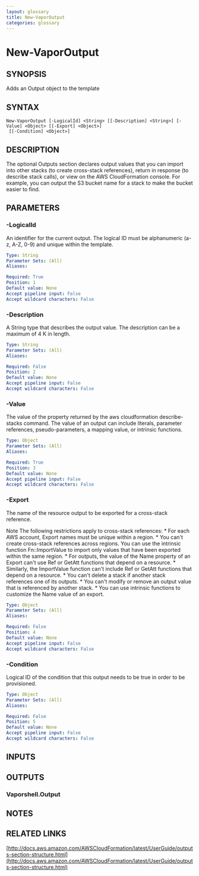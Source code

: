 ```yaml
---
layout: glossary
title: New-VaporOutput
categories: glossary
---
```


# New-VaporOutput

## SYNOPSIS
Adds an Output object to the template

## SYNTAX

```
New-VaporOutput [-LogicalId] <String> [[-Description] <String>] [-Value] <Object> [[-Export] <Object>]
 [[-Condition] <Object>]
```

## DESCRIPTION
The optional Outputs section declares output values that you can import into other stacks (to create cross-stack references), return in response (to describe stack calls), or view on the AWS CloudFormation console.
For example, you can output the S3 bucket name for a stack to make the bucket easier to find.

## PARAMETERS

### -LogicalId
An identifier for the current output.
The logical ID must be alphanumeric (a-z, A-Z, 0-9) and unique within the template.

```yaml
Type: String
Parameter Sets: (All)
Aliases: 

Required: True
Position: 1
Default value: None
Accept pipeline input: False
Accept wildcard characters: False
```

### -Description
A String type that describes the output value.
The description can be a maximum of 4 K in length.

```yaml
Type: String
Parameter Sets: (All)
Aliases: 

Required: False
Position: 2
Default value: None
Accept pipeline input: False
Accept wildcard characters: False
```

### -Value
The value of the property returned by the aws cloudformation describe-stacks command.
The value of an output can include literals, parameter references, pseudo-parameters, a mapping value, or intrinsic functions.

```yaml
Type: Object
Parameter Sets: (All)
Aliases: 

Required: True
Position: 3
Default value: None
Accept pipeline input: False
Accept wildcard characters: False
```

### -Export
The name of the resource output to be exported for a cross-stack reference.

Note
    The following restrictions apply to cross-stack references:
        * For each AWS account, Export names must be unique within a region.
        * You can't create cross-stack references across regions.
You can use the intrinsic function Fn::ImportValue to import only values that have been exported within the same region.
        * For outputs, the value of the Name property of an Export can't use Ref or GetAtt functions that depend on a resource.
        * Similarly, the ImportValue function can't include Ref or GetAtt functions that depend on a resource.
        * You can't delete a stack if another stack references one of its outputs.
        * You can't modify or remove an output value that is referenced by another stack.
        * You can use intrinsic functions to customize the Name value of an export.

```yaml
Type: Object
Parameter Sets: (All)
Aliases: 

Required: False
Position: 4
Default value: None
Accept pipeline input: False
Accept wildcard characters: False
```

### -Condition
Logical ID of the condition that this output needs to be true in order to be provisioned.

```yaml
Type: Object
Parameter Sets: (All)
Aliases: 

Required: False
Position: 5
Default value: None
Accept pipeline input: False
Accept wildcard characters: False
```

## INPUTS

## OUTPUTS

### Vaporshell.Output

## NOTES

## RELATED LINKS

[http://docs.aws.amazon.com/AWSCloudFormation/latest/UserGuide/outputs-section-structure.html](http://docs.aws.amazon.com/AWSCloudFormation/latest/UserGuide/outputs-section-structure.html)

